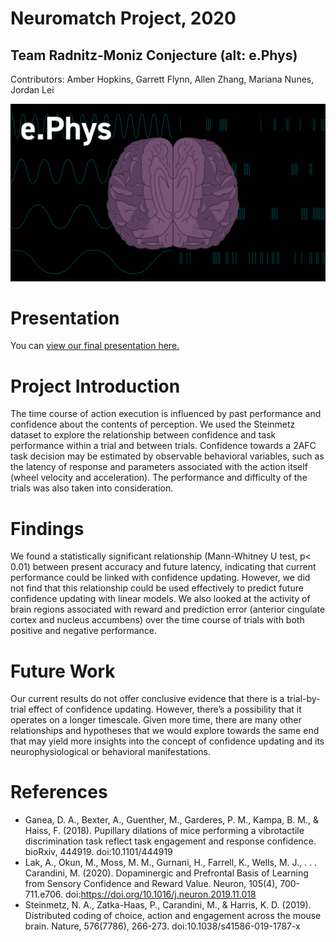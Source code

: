 # Neuromatch Project, 2020
## Team Radnitz-Moniz Conjecture (alt: e.Phys)
Contributors: Amber Hopkins, Garrett Flynn, Allen Zhang, Mariana Nunes, Jordan Lei 

![](TeamEphys.png)

# Presentation
You can [view our final presentation here.](final_presentation.pdf)

# Project Introduction
The time course of action execution is influenced by past performance and confidence about the contents of perception. We used the Steinmetz dataset to explore the relationship between confidence and task performance within a trial and between trials. Confidence towards a 2AFC task decision may be estimated by observable behavioral variables, such as the latency of response and parameters associated with the action itself (wheel velocity and acceleration). The performance and difficulty of the trials was also taken into consideration. 

# Findings
We found a statistically significant relationship (Mann-Whitney U test, p< 0.01) between present accuracy and future latency, indicating that current performance could be linked with confidence updating. However, we did not find that this relationship could be used effectively to predict future confidence updating with linear models.  We also looked at the activity of brain regions associated with reward and prediction error (anterior cingulate cortex and nucleus accumbens) over the time course of trials with both positive and negative performance.

# Future Work
Our current results do not offer conclusive evidence that there is a trial-by-trial effect of confidence updating. However, there’s a possibility that it operates on a longer timescale. Given more time, there are many other relationships and hypotheses that we would explore towards the same end that may yield more insights into the concept of confidence updating and its neurophysiological or behavioral manifestations. 

# References
* Ganea, D. A., Bexter, A., Guenther, M., Garderes, P. M., Kampa, B. M., & Haiss, F. (2018). Pupillary dilations of mice performing a vibrotactile discrimination task reflect task engagement and response confidence. bioRxiv, 444919. doi:10.1101/444919
* Lak, A., Okun, M., Moss, M. M., Gurnani, H., Farrell, K., Wells, M. J., . . . Carandini, M. (2020). Dopaminergic and Prefrontal Basis of Learning from Sensory Confidence and Reward Value. Neuron, 105(4), 700-711.e706. doi:https://doi.org/10.1016/j.neuron.2019.11.018
* Steinmetz, N. A., Zatka-Haas, P., Carandini, M., & Harris, K. D. (2019). Distributed coding of choice, action and engagement across the mouse brain. Nature, 576(7786), 266-273. doi:10.1038/s41586-019-1787-x

